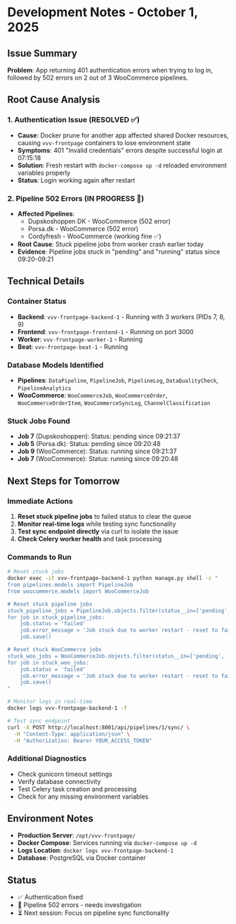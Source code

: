 # Development Notes - October 1, 2025

## Issue Summary
**Problem**: App returning 401 authentication errors when trying to log in, followed by 502 errors on 2 out of 3 WooCommerce pipelines.

## Root Cause Analysis

### 1. Authentication Issue (RESOLVED ✅)
- **Cause**: Docker prune for another app affected shared Docker resources, causing `vvv-frontpage` containers to lose environment state
- **Symptoms**: 401 "Invalid credentials" errors despite successful login at 07:15:18
- **Solution**: Fresh restart with `docker-compose up -d` reloaded environment variables properly
- **Status**: Login working again after restart

### 2. Pipeline 502 Errors (IN PROGRESS 🔄)
- **Affected Pipelines**: 
  - Dupskoshoppen DK - WooCommerce (502 error)
  - Porsa.dk - WooCommerce (502 error)
  - Cordyfresh - WooCommerce (working fine ✅)
- **Root Cause**: Stuck pipeline jobs from worker crash earlier today
- **Evidence**: Pipeline jobs stuck in "pending" and "running" status since 09:20-09:21

## Technical Details

### Container Status
- **Backend**: `vvv-frontpage-backend-1` - Running with 3 workers (PIDs 7, 8, 9)
- **Frontend**: `vvv-frontpage-frontend-1` - Running on port 3000
- **Worker**: `vvv-frontpage-worker-1` - Running
- **Beat**: `vvv-frontpage-beat-1` - Running

### Database Models Identified
- **Pipelines**: `DataPipeline`, `PipelineJob`, `PipelineLog`, `DataQualityCheck`, `PipelineAnalytics`
- **WooCommerce**: `WooCommerceJob`, `WooCommerceOrder`, `WooCommerceOrderItem`, `WooCommerceSyncLog`, `ChannelClassification`

### Stuck Jobs Found
- **Job 7** (Dupskoshoppen): Status: pending since 09:21:37
- **Job 5** (Porsa.dk): Status: pending since 09:20:48
- **Job 9** (WooCommerce): Status: running since 09:21:37
- **Job 7** (WooCommerce): Status: running since 09:20:48

## Next Steps for Tomorrow

### Immediate Actions
1. **Reset stuck pipeline jobs** to failed status to clear the queue
2. **Monitor real-time logs** while testing sync functionality
3. **Test sync endpoint directly** via curl to isolate the issue
4. **Check Celery worker health** and task processing

### Commands to Run
```bash
# Reset stuck jobs
docker exec -it vvv-frontpage-backend-1 python manage.py shell -c "
from pipelines.models import PipelineJob
from woocommerce.models import WooCommerceJob

# Reset stuck pipeline jobs
stuck_pipeline_jobs = PipelineJob.objects.filter(status__in=['pending', 'running'])
for job in stuck_pipeline_jobs:
    job.status = 'failed'
    job.error_message = 'Job stuck due to worker restart - reset to failed'
    job.save()

# Reset stuck WooCommerce jobs
stuck_woo_jobs = WooCommerceJob.objects.filter(status__in=['pending', 'running'])
for job in stuck_woo_jobs:
    job.status = 'failed'
    job.error_message = 'Job stuck due to worker restart - reset to failed'
    job.save()
"

# Monitor logs in real-time
docker logs vvv-frontpage-backend-1 -f

# Test sync endpoint
curl -X POST http://localhost:8001/api/pipelines/1/sync/ \
  -H "Content-Type: application/json" \
  -H "Authorization: Bearer YOUR_ACCESS_TOKEN"
```

### Additional Diagnostics
- Check gunicorn timeout settings
- Verify database connectivity
- Test Celery task creation and processing
- Check for any missing environment variables

## Environment Notes
- **Production Server**: `/opt/vvv-frontpage/`
- **Docker Compose**: Services running via `docker-compose up -d`
- **Logs Location**: `docker logs vvv-frontpage-backend-1`
- **Database**: PostgreSQL via Docker container

## Status
- ✅ Authentication fixed
- 🔄 Pipeline 502 errors - needs investigation
- ⏳ Next session: Focus on pipeline sync functionality

